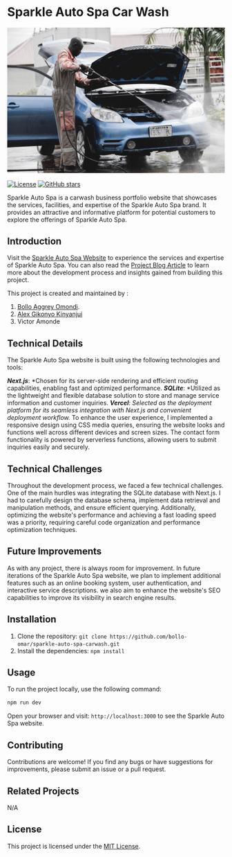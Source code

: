 # Sparkle Auto Spa Car Wash

![Sparkle Auto Spa](./carwash2.jpg)

[![License](https://img.shields.io/badge/license-MIT-blue.svg)](https://github.com/bollo-omar/sparkle-auto-spa-carwash/blob/main/LICENSE)
[![GitHub stars](https://img.shields.io/github/stars/bollo-omar/sparkle-auto-spa-carwash.svg)](https://github.com/bollo-omar/sparkle-auto-spa-carwash/stargazers)

Sparkle Auto Spa is a carwash business portfolio website that showcases the services, facilities, and expertise of the Sparkle Auto Spa brand. It provides an attractive and informative platform for potential customers to explore the offerings of Sparkle Auto Spa.

## Introduction

Visit the [Sparkle Auto Spa Website](https://sparkle-auto-spa-carwash.vercel.app) to experience the services and expertise of Sparkle Auto Spa. You can also read the [Project Blog Article](https://medium.com/@bolloo18/my-alx-portfolio-project-30f7ed2c772) to learn more about the development process and insights gained from building this project.

This project is created and maintained by :
1. [Bollo Aggrey Omondi](https://www.linkedin.com/in/aggrey-bollo-51695780/).
2. [Alex Gikonyo Kinyanjui](www.linkedin.com/in/alexgkinyanjui)
3. Victor Amonde

## Technical Details
The Sparkle Auto Spa website is built using the following technologies and tools:

***Next.js***: *Chosen for its server-side rendering and efficient routing capabilities, enabling fast and optimized performance.
***SQLite***: *Utilized as the lightweight and flexible database solution to store and manage service information and customer inquiries.
***Vercel***: *Selected as the deployment platform for its seamless integration with Next.js and convenient deployment workflow.*
To enhance the user experience, I implemented a responsive design using CSS media queries, ensuring the website looks and functions well across different devices and screen sizes. The contact form functionality is powered by serverless functions, allowing users to submit inquiries easily and securely.

## Technical Challenges
Throughout the development process, we faced a few technical challenges. One of the main hurdles was integrating the SQLite database with Next.js. I had to carefully design the database schema, implement data retrieval and manipulation methods, and ensure efficient querying. Additionally, optimizing the website's performance and achieving a fast loading speed was a priority, requiring careful code organization and performance optimization techniques.

## Future Improvements
As with any project, there is always room for improvement. In future iterations of the Sparkle Auto Spa website, we plan to implement additional features such as an online booking system, user authentication, and interactive service descriptions. we also aim to enhance the website's SEO capabilities to improve its visibility in search engine results.

## Installation

1. Clone the repository: `git clone https://github.com/bollo-omar/sparkle-auto-spa-carwash.git`
2. Install the dependencies: `npm install`

## Usage

To run the project locally, use the following command:

```bash
npm run dev
```

Open your browser and visit: `http://localhost:3000` to see the Sparkle Auto Spa website.

## Contributing

Contributions are welcome! If you find any bugs or have suggestions for improvements, please submit an issue or a pull request.

## Related Projects

N/A

## License

This project is licensed under the [MIT License](https://github.com/yourusername/sparkle-auto-spa/blob/main/LICENSE).
